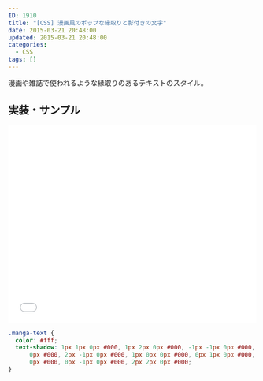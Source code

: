 ```yaml
---
ID: 1910
title: "[CSS] 漫画風のポップな縁取りと影付きの文字"
date: 2015-03-21 20:48:00
updated: 2015-03-21 20:48:00
categories:
  - CSS
tags: []
---
```


漫画や雑誌で使われるような縁取りのあるテキストのスタイル。

<!--more-->

## 実装・サンプル

<iframe height='400' scrolling='no' title='manga-like pop edging and characters with shadows' src='//codepen.io/hiro0218/embed/BvrYPR/?height=400&theme-id=light&default-tab=result' frameborder='no' allowtransparency='true' allowfullscreen='true' style='width: 100%;'>See the Pen <a href='https://codepen.io/hiro0218/pen/BvrYPR/'>manga-like pop edging and characters with shadows</a> by hiro (<a href='https://codepen.io/hiro0218'>@hiro0218</a>) on <a href='https://codepen.io'>CodePen</a>.
</iframe>

```css
.manga-text {
  color: #fff;
  text-shadow: 1px 1px 0px #000, 1px 2px 0px #000, -1px -1px 0px #000, -1px -1px
      0px #000, 2px -1px 0px #000, 1px 0px 0px #000, 0px 1px 0px #000, -1px 0px
      0px #000, 0px -1px 0px #000, 2px 2px 0px #000;
}
```
